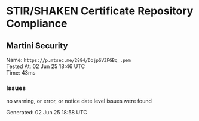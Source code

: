 # STIR/SHAKEN Certificate Repository Compliance

## Martini Security

Name: `https://p.mtsec.me/2884/DbjpSVZFGBq_.pem`\
Tested At: 02 Jun 25 18:46 UTC\
Time: 43ms

### Issues

no warning, or error, or notice date level issues were found

Generated: 02 Jun 25 18:58 UTC